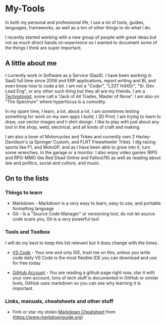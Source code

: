 # My-Tools

In both my personal and professional life, I use a lot of tools, guides, languages, frameworks, as well as a ton of other things to do what I do.

I recently started working with a new group of people with great ideas but not as much direct hands on experience so I wanted to document some of the things I think are super important.

## A little about me

I currently work in Software as a Service (SaaS).  I have been working in SaaS full time since 2006 and ERP applications, report writing and BI, and even know how to code a bit.  I am not a "Coder", "L33T H4X0r", "Sr. Dev Lead Eng", or any other such thing but they all are my friends.  I am a [Technologist](https://polytechnic.purdue.edu/blog/what-technologist), some call a "Jack of All Trades, Master of None".  I am also on "The Spectrum" where hyperfocus is a comodity.  

In my spare time, I learn, a lot, about a lot.  I am sometimes testing something for work on my own apps I build, I 3D Print, I am trying to learn to draw, use vector images and t-shirt design.  I like to play with just about any tool in the shop, weld, electrical, and all kinds of craft and making.

I am also a lover of Motorcycles and Trikes and currently own 2 Harley-Davidson's (a Springer Custom, and FLRT Freewheeler Trike).  I dig racing sports like F1, and MotoGP, and as I have been able to grow into it, turn some wrenches.  In the garage or a monitor.  I also enjoy video games (RPG and RPG-MMO like Red Dead Online and Fallout76) as well as reading about law and politics, social and culture, and music.

## On to the lists

### Things to learn

* Markdown - Markdown is a very easy to learn, easy to use, and portable formatting language
* Git - Is a "Source Code Manager" or versioning tool, do not let source code scare you, Git is a very powerful tool


### Tools and Toolbox

I will do my best to keep this list relevant but it does change with the times.

* [VS Code](https://visualstudio.microsoft.com/) - Your one and only IDE, trust me on this, unless you write code daily VS Code is the most flexible IDE you can download and use for free today

* [GitHub Account](https://github.com/) - You are reading a github page right now, star it with your own account, tons of tech stuff is documented in GitHub or similar tools, GitHub uses markdown so you can see why learning it is important.

### Links, manuals, cheatsheets and other stuff

* Fork or star my stolen [Markdown Cheatsheet](https://github.com/leerayl/leerayl/blob/main/markdown-cheat-sheet.md) from (https://www.markdownguide.org)

